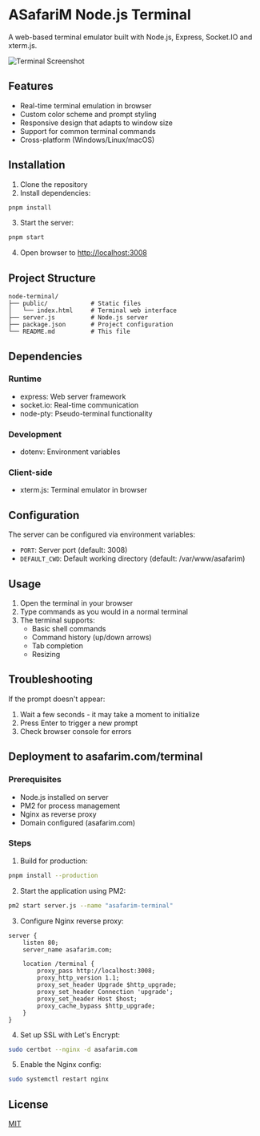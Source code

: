 # ASafariM Node.js Terminal

A web-based terminal emulator built with Node.js, Express, Socket.IO and xterm.js.

![Terminal Screenshot](screenshot.png)

## Features

- Real-time terminal emulation in browser
- Custom color scheme and prompt styling
- Responsive design that adapts to window size
- Support for common terminal commands
- Cross-platform (Windows/Linux/macOS)

## Installation

1. Clone the repository
2. Install dependencies:

```bash
pnpm install
```

3. Start the server:

```bash
pnpm start
```

4. Open browser to <http://localhost:3008>

## Project Structure

```
node-terminal/
├── public/            # Static files
│   └── index.html     # Terminal web interface
├── server.js          # Node.js server
├── package.json       # Project configuration
└── README.md          # This file
```

## Dependencies

### Runtime

- express: Web server framework
- socket.io: Real-time communication
- node-pty: Pseudo-terminal functionality

### Development

- dotenv: Environment variables

### Client-side

- xterm.js: Terminal emulator in browser

## Configuration

The server can be configured via environment variables:

- `PORT`: Server port (default: 3008)
- `DEFAULT_CWD`: Default working directory (default: /var/www/asafarim)

## Usage

1. Open the terminal in your browser
2. Type commands as you would in a normal terminal
3. The terminal supports:
   - Basic shell commands
   - Command history (up/down arrows)
   - Tab completion
   - Resizing

## Troubleshooting

If the prompt doesn't appear:

1. Wait a few seconds - it may take a moment to initialize
2. Press Enter to trigger a new prompt
3. Check browser console for errors

## Deployment to asafarim.com/terminal

### Prerequisites

- Node.js installed on server
- PM2 for process management
- Nginx as reverse proxy
- Domain configured (asafarim.com)

### Steps

1. Build for production:

```bash
pnpm install --production
```

2. Start the application using PM2:

```bash
pm2 start server.js --name "asafarim-terminal"
```

3. Configure Nginx reverse proxy:

```nginx
server {
    listen 80;
    server_name asafarim.com;

    location /terminal {
        proxy_pass http://localhost:3008;
        proxy_http_version 1.1;
        proxy_set_header Upgrade $http_upgrade;
        proxy_set_header Connection 'upgrade';
        proxy_set_header Host $host;
        proxy_cache_bypass $http_upgrade;
    }
}
```

4. Set up SSL with Let's Encrypt:

```bash
sudo certbot --nginx -d asafarim.com
```

5. Enable the Nginx config:

```bash
sudo systemctl restart nginx
```

## License

[MIT](LICENSE)
